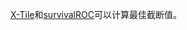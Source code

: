 [X-Tile](https://medicine.yale.edu/lab/rimm/research/software/)和[survivalROC](https://cran.r-project.org/web/packages/survivalROC/index.html)可以计算最佳截断值。


